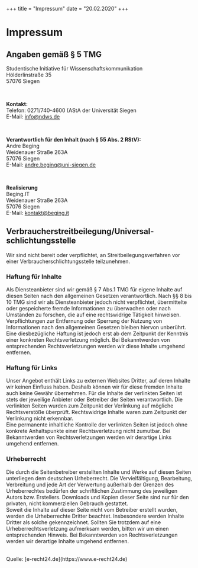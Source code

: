 +++
title = "Impressum"
date = "20.02.2020"
+++

# Impressum

## Angaben gem&auml;&szlig; &sect; 5 TMG
<p>
Studentische Initiative f&uuml;r Wissenschaftskommunikation<br />
H&ouml;lderlinstra&szlig;e 35<br />
57076 Siegen
</p>

<p><br />

**Kontakt:** <br />
Telefon: 0271/740-4600 (AStA der Universität Siegen<br />
E-Mail: info@ndws.de<br />
</p>

<p><br />

**Verantwortlich für den Inhalt (nach § 55 Abs. 2 RStV):** <br />
Andre Beging<br />
Weidenauer Stra&szlig;e 263A<br />
57076 Siegen<br />
E-Mail: andre.beging@uni-siegen.de
</p>

<p><br />

**Realisierung** <br />
Beging.IT<br />
Weidenauer Stra&szlig;e 263A<br />
57076 Siegen<br />
E-Mail: kontakt@beging.it
</p>


## Verbraucher&shy;streit&shy;beilegung/Universal&shy;schlichtungs&shy;stelle

Wir sind nicht bereit oder verpflichtet, an Streitbeilegungsverfahren vor einer Verbraucherschlichtungsstelle teilzunehmen.

### Haftung f&uuml;r Inhalte


Als Diensteanbieter sind wir gem&auml;&szlig; &sect; 7 Abs.1 TMG f&uuml;r eigene Inhalte auf diesen Seiten nach den allgemeinen Gesetzen verantwortlich. Nach &sect;&sect; 8 bis 10 TMG sind wir als Diensteanbieter jedoch nicht verpflichtet, &uuml;bermittelte oder gespeicherte fremde Informationen zu &uuml;berwachen oder nach Umst&auml;nden zu forschen, die auf eine rechtswidrige T&auml;tigkeit hinweisen.\
Verpflichtungen zur Entfernung oder Sperrung der Nutzung von Informationen nach den allgemeinen Gesetzen bleiben hiervon unber&uuml;hrt. Eine diesbez&uuml;gliche Haftung ist jedoch erst ab dem Zeitpunkt der Kenntnis einer konkreten Rechtsverletzung m&ouml;glich. Bei Bekanntwerden von entsprechenden Rechtsverletzungen werden wir diese Inhalte umgehend entfernen.

### Haftung f&uuml;r Links
Unser Angebot enth&auml;lt Links zu externen Websites Dritter, auf deren Inhalte wir keinen Einfluss haben. Deshalb k&ouml;nnen wir f&uuml;r diese fremden Inhalte auch keine Gew&auml;hr &uuml;bernehmen. F&uuml;r die Inhalte der verlinkten Seiten ist stets der jeweilige Anbieter oder Betreiber der Seiten verantwortlich. Die verlinkten Seiten wurden zum Zeitpunkt der Verlinkung auf m&ouml;gliche Rechtsverst&ouml;&szlig;e &uuml;berpr&uuml;ft. Rechtswidrige Inhalte waren zum Zeitpunkt der Verlinkung nicht erkennbar.\
Eine permanente inhaltliche Kontrolle der verlinkten Seiten ist jedoch ohne konkrete Anhaltspunkte einer Rechtsverletzung nicht zumutbar. Bei Bekanntwerden von Rechtsverletzungen werden wir derartige Links umgehend entfernen.

### Urheberrecht
Die durch die Seitenbetreiber erstellten Inhalte und Werke auf diesen Seiten unterliegen dem deutschen Urheberrecht. Die Vervielf&auml;ltigung, Bearbeitung, Verbreitung und jede Art der Verwertung au&szlig;erhalb der Grenzen des Urheberrechtes bed&uuml;rfen der schriftlichen Zustimmung des jeweiligen Autors bzw. Erstellers. Downloads und Kopien dieser Seite sind nur f&uuml;r den privaten, nicht kommerziellen Gebrauch gestattet.\
Soweit die Inhalte auf dieser Seite nicht vom Betreiber erstellt wurden, werden die Urheberrechte Dritter beachtet. Insbesondere werden Inhalte Dritter als solche gekennzeichnet. Sollten Sie trotzdem auf eine Urheberrechtsverletzung aufmerksam werden, bitten wir um einen entsprechenden Hinweis. Bei Bekanntwerden von Rechtsverletzungen werden wir derartige Inhalte umgehend entfernen.

<br />
Quelle: [e-recht24.de](https://www.e-recht24.de)